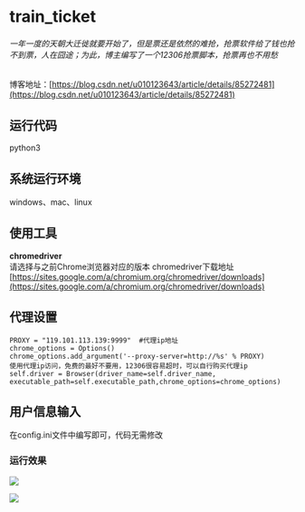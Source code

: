 # train_ticket
###### 一年一度的天朝大迁徙就要开始了，但是票还是依然的难抢，抢票软件给了钱也抢不到票，人在囧途；为此，博主编写了一个12306抢票脚本，抢票再也不用愁
博客地址：[https://blog.csdn.net/u010123643/article/details/85272481](https://blog.csdn.net/u010123643/article/details/85272481)
## 运行代码
python3

## 系统运行环境
windows、mac、linux

## 使用工具
**chromedriver**</br>
请选择与之前Chrome浏览器对应的版本
chromedriver下载地址[https://sites.google.com/a/chromium.org/chromedriver/downloads](https://sites.google.com/a/chromium.org/chromedriver/downloads)

## 代理设置
```
PROXY = "119.101.113.139:9999"  #代理ip地址
chrome_options = Options()
chrome_options.add_argument('--proxy-server=http://%s' % PROXY)
使用代理ip访问，免费的最好不要用，12306很容易超时，可以自行购买代理ip
self.driver = Browser(driver_name=self.driver_name, executable_path=self.executable_path,chrome_options=chrome_options) 
```

## 用户信息输入
在config.ini文件中编写即可，代码无需修改

### 运行效果
<img src="https://github.com/zhibuyu/train_ticket/blob/master/show/effect.gif?raw=true" /></br>

<img src="https://github.com/zhibuyu/train_ticket/blob/master/show/successful.png?raw=true" />
